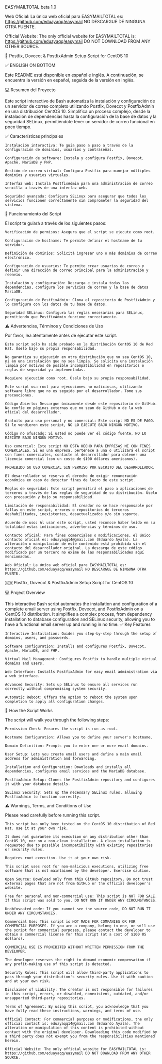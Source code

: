 EASYMAILTOTAL beta 1.0

Web Oficial: La única web oficial para EASYMAILTOTAL es: https://github.com/eduayaqq/easymail NO DESCARGUE DE NINGUNA OTRA FUENTE.

Official Website: The only official website for EASYMAILTOTAL is: https://github.com/eduayaqq/easymail DO NOT DOWNLOAD FROM ANY OTHER SOURCE.

🚀 Postfix, Dovecot & PostfixAdmin Setup Script for CentOS 10

✅ ENGLISH ON BOTTOM

Este README está disponible en español e inglés. A continuación, se encuentra la versión en español, seguida de la versión en inglés.

💻 Resumen del Proyecto

Este script interactivo de Bash automatiza la instalación y configuración de un servidor de correo completo utilizando Postfix, Dovecot y PostfixAdmin en una distribución CentOS 10. Simplifica un proceso complejo, desde la instalación de dependencias hasta la configuración de la base de datos y la seguridad SELinux, permitiéndote tener un servidor de correo funcional en poco tiempo.

✅ Características principales

    Instalación interactiva: Te guía paso a paso a través de la configuración de dominios, usuarios y contraseñas.

    Configuración de software: Instala y configura Postfix, Dovecot, Apache, MariaDB y PHP.

    Gestión de correo virtual: Configura Postfix para manejar múltiples dominios y usuarios virtuales.

    Interfaz web: Instala PostfixAdmin para una administración de correo sencilla a través de una interfaz web.

    Seguridad avanzada: Configura SELinux para asegurar que todos los servicios funcionen correctamente sin comprometer la seguridad del sistema.


📝 Funcionamiento del Script

El script te guiará a través de los siguientes pasos:

    Verificación de permisos: Asegura que el script se ejecute como root.

    Configuración de hostname: Te permite definir el hostname de tu servidor.

    Definición de dominios: Solicitá ingresar uno o más dominios de correo electrónico.

    Configuración de usuarios: Te permite crear usuarios de correo y definir una dirección de correo principal para la administración y reenvío.

    Instalación y configuración: Descarga e instala todas las dependencias, configura los servicios de correo y la base de datos MariaDB.

    Configuración de PostfixAdmin: Clona el repositorio de PostfixAdmin y lo configura con los datos de tu base de datos.

    Seguridad SELinux: Configura las reglas necesarias para SELinux, permitiendo que PostfixAdmin funcione correctamente.

⚠️ Advertencias, Términos y Condiciones de Uso

Por favor, lea atentamente antes de ejecutar este script.

    Este script solo ha sido probado en la distribución CentOS 10 de Red Hat. Úselo bajo su propia responsabilidad.

    No garantiza su ejecución en otra distribución que no sea CentOS 10, ni en una instalación que no sea limpia. Se solicita una instalación limpia por motivos de posible incompatibilidad en repositorios o reglas de seguridad ya implementadas.

    Requiere ejecución como root. Úselo bajo su propia responsabilidad.

    Este script usa root para ejecuciones no maliciosas, utilizando software libre que no es seguido por el desarrollador. Tome sus precauciones.

    Código Abierto: Descargue únicamente desde este repositorio de GitHub. No confíe en páginas externas que no sean de GitHub o de la web oficial del desarrollador.

    Gratuito para uso personal y no comercial: Este script NO ES DE PAGO. Si le vendieron este script, NO LO EJECUTE BAJO NINGÚN MOTIVO.

    Código no ofuscado: Si usted no puede ver el código fuente, NO LO EJECUTE BAJO NINGÚN MOTIVO.

    Uso comercial: Este script NO ESTÁ HECHO PARA EMPRESAS NI CON FINES COMERCIALES. Si es una empresa, pertenece a una o utilizará el script con fines comerciales, contacte al desarrollador para obtener una licencia comercial (con un costo de $100 dólares americanos).

    PROHIBIDO SU USO COMERCIAL SIN PERMISO POR ESCRITO DEL DESARROLLADOR.

    El desarrollador se reserva el derecho de exigir remuneración económica en caso de detectar fines de lucro de este script.

    Reglas de seguridad: Este script permitirá el paso a aplicaciones de terceros a través de las reglas de seguridad de su distribución. Úselo con precaución y bajo su responsabilidad.

    Limitación de responsabilidad: El creador no se hace responsable por fallas en este script, errores o repositorios de terceros deshabilitados, inexistentes, desactualizados y/o sin soporte.

    Acuerdo de uso: Al usar este script, usted reconoce haber leído en su totalidad estas indicaciones, advertencias y términos de uso.

    Contacto oficial: Para fines comerciales o modificaciones, el único contacto oficial es: eduayaqq14@gmail.com (Eduardo Ayala). La alteración o manipulación de este contenido está prohibida sin el contacto del desarrollador original. La descarga de este código modificado por un tercero no exime de las responsabilidades aquí mencionadas.

    Web Oficial: La única web oficial para EASYMAILTOTAL es: https://github.com/eduayaqq/easymail NO DESCARGUE DE NINGUNA OTRA FUENTE.

🇬🇧 Postfix, Dovecot & PostfixAdmin Setup Script for CentOS 10

💻 Project Overview

This interactive Bash script automates the installation and configuration of a complete email server using Postfix, Dovecot, and PostfixAdmin on a CentOS 10 distribution. It simplifies a complex process, from dependency installation to database configuration and SELinux security, allowing you to have a functional email server up and running in no time.
✅ Key Features

    Interactive Installation: Guides you step-by-step through the setup of domains, users, and passwords.

    Software Configuration: Installs and configures Postfix, Dovecot, Apache, MariaDB, and PHP.

    Virtual Mail Management: Configures Postfix to handle multiple virtual domains and users.

    Web Interface: Installs PostfixAdmin for easy email administration via a web interface.

    Advanced Security: Sets up SELinux to ensure all services run correctly without compromising system security.

    Automatic Reboot: Offers the option to reboot the system upon completion to apply all configuration changes.

📝 How the Script Works

The script will walk you through the following steps:

    Permission Check: Ensures the script is run as root.

    Hostname Configuration: Allows you to define your server's hostname.

    Domain Definition: Prompts you to enter one or more email domains.

    User Setup: Lets you create email users and define a main email address for administration and forwarding.

    Installation and Configuration: Downloads and installs all dependencies, configures email services and the MariaDB database.

    PostfixAdmin Setup: Clones the PostfixAdmin repository and configures it with your database details.

    SELinux Security: Sets up the necessary SELinux rules, allowing PostfixAdmin to function correctly.

⚠️ Warnings, Terms, and Conditions of Use

Please read carefully before running this script.

    This script has only been tested on the CentOS 10 distribution of Red Hat. Use it at your own risk.

    It does not guarantee its execution on any distribution other than CentOS 10, nor on a non-clean installation. A clean installation is requested due to possible incompatibility with existing repositories or security rules.

    Requires root execution. Use it at your own risk.

    This script uses root for non-malicious executions, utilizing free software that is not maintained by the developer. Exercise caution.

    Open Source: Download only from this GitHub repository. Do not trust external pages that are not from GitHub or the official developer's website.

    Free for personal and non-commercial use: This script is NOT FOR SALE. If this script was sold to you, DO NOT RUN IT UNDER ANY CIRCUMSTANCES.

    Unobfuscated code: If you cannot see the source code, DO NOT RUN IT UNDER ANY CIRCUMSTANCES.

    Commercial Use: This script is NOT MADE FOR COMPANIES OR FOR COMMERCIAL PURPOSES. If you are a company, belong to one, or will use the script for commercial purposes, please contact the developer to obtain a commercial license for this script (at a cost of $100 US dollars).

    COMMERCIAL USE IS PROHIBITED WITHOUT WRITTEN PERMISSION FROM THE DEVELOPER.

    The developer reserves the right to demand economic compensation if any profit-making use of this script is detected.

    Security Rules: This script will allow third-party applications to pass through your distribution's security rules. Use it with caution and at your own risk.

    Disclaimer of Liability: The creator is not responsible for failures in this script, errors, or disabled, nonexistent, outdated, and/or unsupported third-party repositories.

    Terms of Agreement: By using this script, you acknowledge that you have fully read these instructions, warnings, and terms of use.

    Official Contact: For commercial purposes or modifications, the only official contact is: eduayaqq14@gmail.com (Eduardo Ayala). The alteration or manipulation of this content is prohibited without contact with the original developer. Downloading this code modified by a third party does not exempt you from the responsibilities mentioned herein.

    Official Website: The only official website for EASYMAILTOTAL is: https://github.com/eduayaqq/easymail DO NOT DOWNLOAD FROM ANY OTHER SOURCE.
